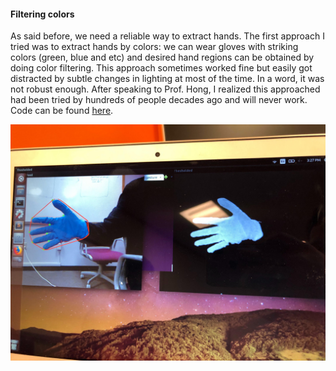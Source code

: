 #### Filtering colors
As said before, we need a reliable way to extract hands. The first approach I tried was to extract hands by
colors: we can wear gloves with striking colors (green, blue and etc) and desired hand regions can be
obtained by doing color filtering. This approach sometimes worked fine but easily got distracted by subtle
changes in lighting at most of the time. In a word, it was not robust enough. After speaking to Prof. Hong, I
realized this approached had been tried by hundreds of people decades ago and will never work. Code can be found [here](https://github.com/campusrover/color_filtering).

![color-filtering](images/color-filtering.jpg)
